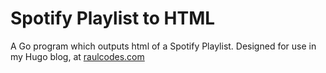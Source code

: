 # Spotify Playlist to HTML

A Go program which outputs html of a Spotify Playlist. Designed for use in my Hugo blog, at [raulcodes.com](raulcodes.com)

